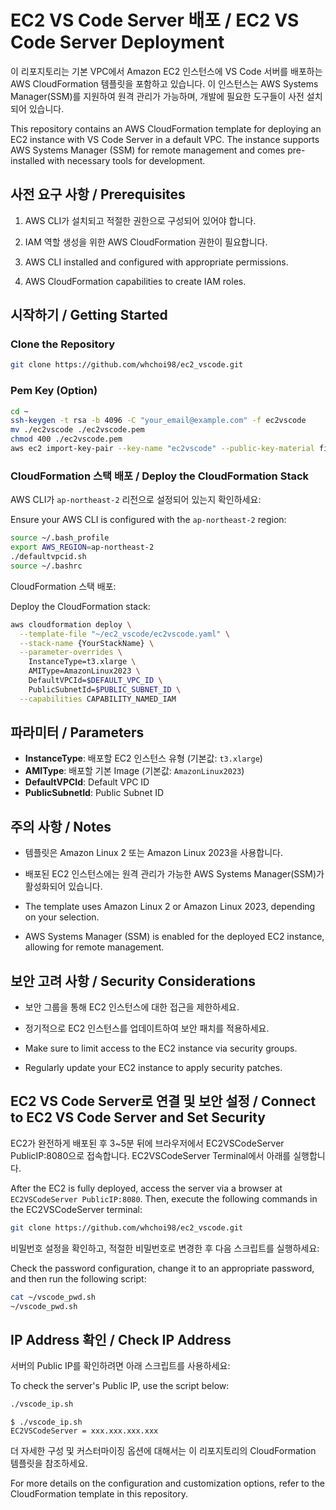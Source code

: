 
# EC2 VS Code Server 배포 / EC2 VS Code Server Deployment

이 리포지토리는 기본 VPC에서 Amazon EC2 인스턴스에 VS Code 서버를 배포하는 AWS CloudFormation 템플릿을 포함하고 있습니다. 이 인스턴스는 AWS Systems Manager(SSM)를 지원하여 원격 관리가 가능하며, 개발에 필요한 도구들이 사전 설치되어 있습니다.

This repository contains an AWS CloudFormation template for deploying an EC2 instance with VS Code Server in a default VPC. The instance supports AWS Systems Manager (SSM) for remote management and comes pre-installed with necessary tools for development.

## 사전 요구 사항 / Prerequisites

1. AWS CLI가 설치되고 적절한 권한으로 구성되어 있어야 합니다.
2. IAM 역할 생성을 위한 AWS CloudFormation 권한이 필요합니다.

1. AWS CLI installed and configured with appropriate permissions.
2. AWS CloudFormation capabilities to create IAM roles.

## 시작하기 / Getting Started

### Clone the Repository

```bash
git clone https://github.com/whchoi98/ec2_vscode.git
```

### Pem Key (Option)

```bash
cd ~
ssh-keygen -t rsa -b 4096 -C "your_email@example.com" -f ec2vscode
mv ./ec2vscode ./ec2vscode.pem
chmod 400 ./ec2vscode.pem
aws ec2 import-key-pair --key-name "ec2vscode" --public-key-material fileb://./ec2vscode.pub
```

### CloudFormation 스택 배포 / Deploy the CloudFormation Stack

AWS CLI가 `ap-northeast-2` 리전으로 설정되어 있는지 확인하세요:

Ensure your AWS CLI is configured with the `ap-northeast-2` region:

```bash
source ~/.bash_profile
export AWS_REGION=ap-northeast-2
./defaultvpcid.sh
source ~/.bashrc
```

CloudFormation 스택 배포:

Deploy the CloudFormation stack:

```bash
aws cloudformation deploy \
  --template-file "~/ec2_vscode/ec2vscode.yaml" \
  --stack-name {YourStackName} \
  --parameter-overrides \
    InstanceType=t3.xlarge \
    AMIType=AmazonLinux2023 \
    DefaultVPCId=$DEFAULT_VPC_ID \
    PublicSubnetId=$PUBLIC_SUBNET_ID \
  --capabilities CAPABILITY_NAMED_IAM
```

## 파라미터 / Parameters

- **InstanceType**: 배포할 EC2 인스턴스 유형 (기본값: `t3.xlarge`)
- **AMIType**: 배포할 기본 Image (기본값: `AmazonLinux2023`)
- **DefaultVPCId**: Default VPC ID
- **PublicSubnetId**: Public Subnet ID

## 주의 사항 / Notes

- 템플릿은 Amazon Linux 2 또는 Amazon Linux 2023을 사용합니다.
- 배포된 EC2 인스턴스에는 원격 관리가 가능한 AWS Systems Manager(SSM)가 활성화되어 있습니다.

- The template uses Amazon Linux 2 or Amazon Linux 2023, depending on your selection.
- AWS Systems Manager (SSM) is enabled for the deployed EC2 instance, allowing for remote management.

## 보안 고려 사항 / Security Considerations

- 보안 그룹을 통해 EC2 인스턴스에 대한 접근을 제한하세요.
- 정기적으로 EC2 인스턴스를 업데이트하여 보안 패치를 적용하세요.

- Make sure to limit access to the EC2 instance via security groups.
- Regularly update your EC2 instance to apply security patches.

## EC2 VS Code Server로 연결 및 보안 설정 / Connect to EC2 VS Code Server and Set Security

EC2가 완전하게 배포된 후 3~5분 뒤에 브라우저에서 EC2VSCodeServer PublicIP:8080으로 접속합니다.
EC2VSCodeServer Terminal에서 아래를 실행합니다.

After the EC2 is fully deployed, access the server via a browser at `EC2VSCodeServer PublicIP:8080`. Then, execute the following commands in the EC2VSCodeServer terminal:

```bash
git clone https://github.com/whchoi98/ec2_vscode.git
```

비밀번호 설정을 확인하고, 적절한 비밀번호로 변경한 후 다음 스크립트를 실행하세요:

Check the password configuration, change it to an appropriate password, and then run the following script:

```bash
cat ~/vscode_pwd.sh
~/vscode_pwd.sh
```

## IP Address 확인 / Check IP Address

서버의 Public IP를 확인하려면 아래 스크립트를 사용하세요:

To check the server's Public IP, use the script below:

```bash
./vscode_ip.sh
```

```
$ ./vscode_ip.sh
EC2VSCodeServer = xxx.xxx.xxx.xxx
```

더 자세한 구성 및 커스터마이징 옵션에 대해서는 이 리포지토리의 CloudFormation 템플릿을 참조하세요.

For more details on the configuration and customization options, refer to the CloudFormation template in this repository.
